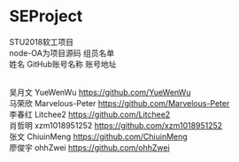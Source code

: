 # SEProject
STU2018软工项目
<br/>node-OA为项目源码
组员名单
</br>姓名        GitHub账号名称      账号地址

</br>吴月文      YueWenWu            https://github.com/YueWenWu
</br>马荣欣      Marvelous-Peter     https://github.com/Marvelous-Peter
</br>李春红      Litchee2            https://github.com/Litchee2
</br>肖哲明      xzm1018951252       https://github.com/xzm1018951252
</br>张文        ChiuinMeng          https://github.com/ChiuinMeng
</br>廖俊宇      ohhZwei             https://github.com/ohhZwei